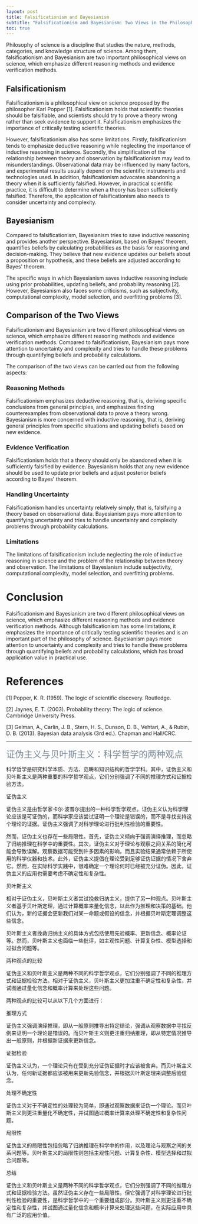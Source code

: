 ```yaml
---
layout: post
title: Falsificationism and Bayesianism
subtitle: "Falsificationism and Bayesianism: Two Views in the Philosophy of Science"
toc: true
---
```

<!-- English Content Start -->

Philosophy of science is a discipline that studies the nature, methods, categories, and knowledge structure of science. Among them, falsificationism and Bayesianism are two important philosophical views on science, which emphasize different reasoning methods and evidence verification methods.

## Falsificationism

Falsificationism is a philosophical view on science proposed by the philosopher Karl Popper [1]. Falsificationism holds that scientific theories should be falsifiable, and scientists should try to prove a theory wrong rather than seek evidence to support it. Falsificationism emphasizes the importance of critically testing scientific theories.

However, falsificationism also has some limitations. Firstly, falsificationism tends to emphasize deductive reasoning while neglecting the importance of inductive reasoning in science. Secondly, the simplification of the relationship between theory and observation by falsificationism may lead to misunderstandings. Observational data may be influenced by many factors, and experimental results usually depend on the scientific instruments and technologies used. In addition, falsificationism advocates abandoning a theory when it is sufficiently falsified. However, in practical scientific practice, it is difficult to determine when a theory has been sufficiently falsified. Therefore, the application of falsificationism also needs to consider uncertainty and complexity.

## Bayesianism

Compared to falsificationism, Bayesianism tries to save inductive reasoning and provides another perspective. Bayesianism, based on Bayes' theorem, quantifies beliefs by calculating probabilities as the basis for reasoning and decision-making. They believe that new evidence updates our beliefs about a proposition or hypothesis, and these beliefs are adjusted according to Bayes' theorem.

The specific ways in which Bayesianism saves inductive reasoning include using prior probabilities, updating beliefs, and probability reasoning [2]. However, Bayesianism also faces some criticisms, such as subjectivity, computational complexity, model selection, and overfitting problems [3].

## Comparison of the Two Views

Falsificationism and Bayesianism are two different philosophical views on science, which emphasize different reasoning methods and evidence verification methods. Compared to falsificationism, Bayesianism pays more attention to uncertainty and complexity and tries to handle these problems through quantifying beliefs and probability calculations.

The comparison of the two views can be carried out from the following aspects:

### Reasoning Methods

Falsificationism emphasizes deductive reasoning, that is, deriving specific conclusions from general principles, and emphasizes finding counterexamples from observational data to prove a theory wrong. Bayesianism is more concerned with inductive reasoning, that is, deriving general principles from specific situations and updating beliefs based on new evidence.

### Evidence Verification

Falsificationism holds that a theory should only be abandoned when it is sufficiently falsified by evidence. Bayesianism holds that any new evidence should be used to update prior beliefs and adjust posterior beliefs according to Bayes' theorem.

### Handling Uncertainty

Falsificationism handles uncertainty relatively simply, that is, falsifying a theory based on observational data. Bayesianism pays more attention to quantifying uncertainty and tries to handle uncertainty and complexity problems through probability calculations.

### Limitations

The limitations of falsificationism include neglecting the role of inductive reasoning in science and the problem of the relationship between theory and observation. The limitations of Bayesianism include subjectivity, computational complexity, model selection, and overfitting problems.

# Conclusion

Falsificationism and Bayesianism are two different philosophical views on science, which emphasize different reasoning methods and evidence verification methods. Although falsificationism has some limitations, it emphasizes the importance of critically testing scientific theories and is an important part of the philosophy of science. Bayesianism pays more attention to uncertainty and complexity and tries to handle these problems through quantifying beliefs and probability calculations, which has broad application value in practical use.

# References
[1] Popper, K. R. (1959). The logic of scientific discovery. Routledge.

[2] Jaynes, E. T. (2003). Probability theory: The logic of science. Cambridge University Press.

[3] Gelman, A., Carlin, J. B., Stern, H. S., Dunson, D. B., Vehtari, A., & Rubin, D. B. (2013). Bayesian data analysis (3rd ed.). Chapman and Hall/CRC.

<!-- English Content End -->
<!-- Chinese Content Start -->

---

<font color=LightSlateGray size=5 face=Times >证伪主义与贝叶斯主义：科学哲学的两种观点</font>   

科学哲学是研究科学本质、方法、范畴和知识结构的哲学学科。其中，证伪主义和贝叶斯主义是两种重要的科学哲学观点，它们分别强调了不同的推理方式和证据检验方法。

证伪主义

证伪主义是由哲学家卡尔·波普尔提出的一种科学哲学观点。证伪主义认为科学理论应该是可证伪的，而科学家应该尝试证明一个理论是错误的，而不是寻找支持这个理论的证据。证伪主义强调了对科学理论进行批判性检验的重要性。

然而，证伪主义也存在一些局限性。首先，证伪主义倾向于强调演绎推理，而忽略了归纳推理在科学中的重要性。其次，证伪主义对于理论与观察之间关系的简化可能会导致误解。观察数据可能受到许多因素的影响，而且实验结果通常依赖于所使用的科学仪器和技术。此外，证伪主义提倡在理论受到足够证伪证据的情况下舍弃它。然而，在实际科学实践中，很难确定一个理论何时已经被充分证伪。因此，证伪主义的应用也需要考虑不确定性和复杂性。

贝叶斯主义

相对于证伪主义，贝叶斯主义者尝试挽救归纳主义，提供了另一种观点。贝叶斯主义者基于贝叶斯定理，通过计算概率来量化信念，以此作为推理和决策的基础。他们认为，新的证据会更新我们对某一命题或假设的信念，并根据贝叶斯定理调整这些信念。

贝叶斯主义者挽救归纳主义的具体方式包括使用先验概率、更新信念、概率论证等。然而，贝叶斯主义也面临一些批评，如主观性问题、计算复杂性、模型选择和过拟合问题等。

两种观点的比较

证伪主义和贝叶斯主义是两种不同的科学哲学观点，它们分别强调了不同的推理方式和证据检验方法。相对于证伪主义，贝叶斯主义更加注重不确定性和复杂性，并试图通过量化信念和概率计算来处理这些问题。

两种观点的比较可以从以下几个方面进行：

推理方式

证伪主义强调演绎推理，即从一般原则推导出特定结论，强调从观察数据中寻找反例来证明一个理论是错误的。而贝叶斯主义则更注重归纳推理，即从特定情况推导出一般原则，并根据新证据来更新信念。

证据检验

证伪主义认为，一个理论只有在受到充分证伪证据时才应该被舍弃。而贝叶斯主义认为，任何新证据都应该被用来更新先验信念，并根据贝叶斯定理来调整后验信念。

处理不确定性

证伪主义对于不确定性的处理较为简单，即通过观察数据来证伪一个理论。而贝叶斯主义则更注重量化不确定性，并试图通过概率计算来处理不确定性和复杂性问题。

局限性

证伪主义的局限性包括忽略了归纳推理在科学中的作用，以及理论与观察之间的关系问题等。贝叶斯主义的局限性则包括主观性问题、计算复杂性、模型选择和过拟合问题等。

总结

证伪主义和贝叶斯主义是两种不同的科学哲学观点，它们分别强调了不同的推理方式和证据检验方法。虽然证伪主义存在一些局限性，但它强调了对科学理论进行批判性检验的重要性，是科学哲学中的一个重要组成部分。贝叶斯主义则更注重不确定性和复杂性，并试图通过量化信念和概率计算来处理这些问题，在实际应用中具有广泛的应用价值。
